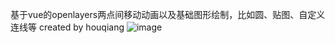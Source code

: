 基于vue的openlayers两点间移动动画以及基础图形绘制，比如圆、贴图、自定义连线等
created by houqiang
![image](https://github.com/vampire6568/previewImage_gif/preview.gif)
